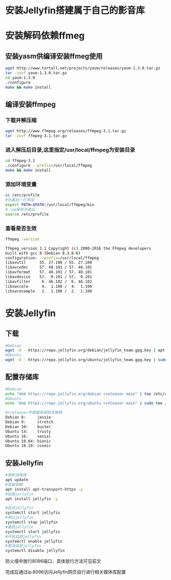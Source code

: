 # 安装Jellyfin搭建属于自己的影音库

# 安装解码依赖ffmeg

## 安装yasm供编译安装ffmeg使用

```bash
wget http://www.tortall.net/projects/yasm/releases/yasm-1.3.0.tar.gz
tar -zxvf yasm-1.3.0.tar.gz
cd yasm-1.3.0
./configure
make && make install
```

## 编译安装ffmpeg

### 下载并解压缩

```bash
wget http://www.ffmpeg.org/releases/ffmpeg-3.1.tar.gz
tar -zxvf ffmpeg-3.1.tar.gz
```

### 进入解压后目录,这里指定/usr/local/ffmpeg为安装目录

```bash
cd ffmpeg-3.1
./configure --prefix=/usr/local/ffmpeg
make && make install
```

### 添加环境变量

```bash
vi /etc/profile
#在最后一行添加
export PATH=$PATH:/usr/local/ffmpeg/bin
#：wq保存并退出
source /etc/profile
```

### 查看是否生效

```bash
ffmpeg -version

ffmpeg version 3.1 Copyright (c) 2000-2016 the FFmpeg developers
built with gcc 8 (Debian 8.3.0-6)
configuration: --prefix=/usr/local/ffmpeg
libavutil      55. 27.100 / 55. 27.100
libavcodec     57. 48.101 / 57. 48.101
libavformat    57. 40.101 / 57. 40.101
libavdevice    57.  0.101 / 57.  0.101
libavfilter     6. 46.102 /  6. 46.102
libswscale      4.  1.100 /  4.  1.100
libswresample   2.  1.100 /  2.  1.100
```

# 安装Jellyfin

## 下载

```bash
#Debian
wget -O - https://repo.jellyfin.org/debian/jellyfin_team.gpg.key | apt-key add -
#Ubuntu
wget -O - https://repo.jellyfin.org/ubuntu/jellyfin_team.gpg.key | sudo apt-key add -
```

## 配置存储库

```bash
#Debian
echo "deb https://repo.jellyfin.org/debian <release> main" | tee /etc/apt/sources.list.d/jellyfin.list
#Ubuntu
echo "deb https://repo.jellyfin.org/ubuntu <release> main" | sudo tee /etc/apt/sources.list.d/jellyfin.list

#<release>中根据系统版本替换
Debian 8:     jessie
Debian 9:     stretch
Debian 10:    buster
Ubuntu 14:    trusty
Ubuntu 16:    xenial
Ubuntu 18.04: bionic
Ubuntu 18.10: cosmic
```

## 安装Jellyfin

```bash
#更新存储库
apt update
#安装依赖
apt install apt-transport-https -y
#安装jellyfin
apt install jellyfin -y

#启动jellyfin
systemctl start jellyfin
#停止jellyfin
systemctl stop jellyfin
#重启jellyfin
systemctl start jellyfin
#开机自启jellyfin
systemctl enable jellyfin
#取消自启jellyfin
systemctl disable jellyfin
```

防火墙中放行8096端口，具体放行方法可见前文

完成后通过ip:8096访问Jellyfin网页自行进行相关媒体库配置